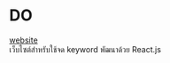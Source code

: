 # DO

[website](https://636aa06aa5aa1700af9b2e9b--super-begonia-edbf97.netlify.app/) </br>
เว็บไซต์สำหรับใช้จด keyword
พัฒนาด้วย React.js
